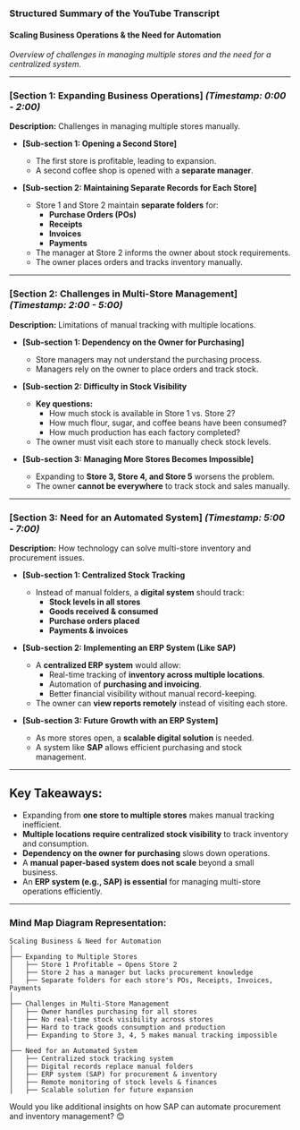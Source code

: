  
### **Structured Summary of the YouTube Transcript**  

#### **Scaling Business Operations & the Need for Automation**  
*Overview of challenges in managing multiple stores and the need for a centralized system.*  

---

### **[Section 1: Expanding Business Operations]** *(Timestamp: 0:00 - 2:00)*  
**Description:** Challenges in managing multiple stores manually.  

- **[Sub-section 1: Opening a Second Store]**  
  - The first store is profitable, leading to expansion.  
  - A second coffee shop is opened with a **separate manager**.  

- **[Sub-section 2: Maintaining Separate Records for Each Store]**  
  - Store 1 and Store 2 maintain **separate folders** for:  
    - **Purchase Orders (POs)**  
    - **Receipts**  
    - **Invoices**  
    - **Payments**  
  - The manager at Store 2 informs the owner about stock requirements.  
  - The owner places orders and tracks inventory manually.  

---

### **[Section 2: Challenges in Multi-Store Management]** *(Timestamp: 2:00 - 5:00)*  
**Description:** Limitations of manual tracking with multiple locations.  

- **[Sub-section 1: Dependency on the Owner for Purchasing]**  
  - Store managers may not understand the purchasing process.  
  - Managers rely on the owner to place orders and track stock.  

- **[Sub-section 2: Difficulty in Stock Visibility**  
  - **Key questions:**  
    - How much stock is available in Store 1 vs. Store 2?  
    - How much flour, sugar, and coffee beans have been consumed?  
    - How much production has each factory completed?  
  - The owner must visit each store to manually check stock levels.  

- **[Sub-section 3: Managing More Stores Becomes Impossible]**  
  - Expanding to **Store 3, Store 4, and Store 5** worsens the problem.  
  - The owner **cannot be everywhere** to track stock and sales manually.  

---

### **[Section 3: Need for an Automated System]** *(Timestamp: 5:00 - 7:00)*  
**Description:** How technology can solve multi-store inventory and procurement issues.  

- **[Sub-section 1: Centralized Stock Tracking**  
  - Instead of manual folders, a **digital system** should track:  
    - **Stock levels in all stores**  
    - **Goods received & consumed**  
    - **Purchase orders placed**  
    - **Payments & invoices**  

- **[Sub-section 2: Implementing an ERP System (Like SAP)**  
  - A **centralized ERP system** would allow:  
    - Real-time tracking of **inventory across multiple locations**.  
    - Automation of **purchasing and invoicing**.  
    - Better financial visibility without manual record-keeping.  
  - The owner can **view reports remotely** instead of visiting each store.  

- **[Sub-section 3: Future Growth with an ERP System]**  
  - As more stores open, a **scalable digital solution** is needed.  
  - A system like **SAP** allows efficient purchasing and stock management.  

---

## **Key Takeaways:**  
- Expanding from **one store to multiple stores** makes manual tracking inefficient.  
- **Multiple locations require centralized stock visibility** to track inventory and consumption.  
- **Dependency on the owner for purchasing** slows down operations.  
- A **manual paper-based system does not scale** beyond a small business.  
- An **ERP system (e.g., SAP) is essential** for managing multi-store operations efficiently.  

---

### **Mind Map Diagram Representation:**  
```
Scaling Business & Need for Automation  
│  
├── Expanding to Multiple Stores  
│   ├── Store 1 Profitable → Opens Store 2  
│   ├── Store 2 has a manager but lacks procurement knowledge  
│   ├── Separate folders for each store's POs, Receipts, Invoices, Payments  
│  
├── Challenges in Multi-Store Management  
│   ├── Owner handles purchasing for all stores  
│   ├── No real-time stock visibility across stores  
│   ├── Hard to track goods consumption and production  
│   ├── Expanding to Store 3, 4, 5 makes manual tracking impossible  
│  
├── Need for an Automated System  
│   ├── Centralized stock tracking system  
│   ├── Digital records replace manual folders  
│   ├── ERP system (SAP) for procurement & inventory  
│   ├── Remote monitoring of stock levels & finances  
│   ├── Scalable solution for future expansion  
```

Would you like additional insights on how SAP can automate procurement and inventory management? 😊